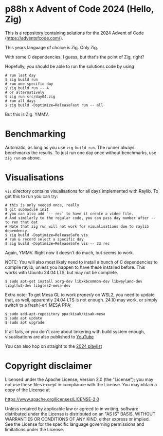 p88h x Advent of Code 2024 (Hello, Zig)
=======================================

This is a repository containing solutions for the 2024 Advent of Code (https://adventofcode.com/).

This years language of choice is Zig. Only Zig. 

With some C dependencies, I guess, but that's the point of Zig, right?

Hopefully, you should be able to run the solutions code by using

```
# run last day
$ zig build run
# run one specific day 
$ zig build run -- 4
# or alternatively
$ zig run src/day04.zig
# run all days
$ zig build -Doptimize=ReleaseFast run -- all
```

But this is Zig. YMMV. 

Benchmarking
============

Automatic, as long as you use `zig build run`. The runner always benchmarks the results. 
To just run one day once without benchmarks, use `zig run` as above.

Visualisations
==============

`vis` directory contains visualisations for all days implemented with Raylib. To get this to run you can try:

```
# this is only needed once, really
$ git submodule init 
# you can also add `-- rec` to have it create a video file. 
# And similarly to the regular code, you can pass day number after -- to run that dat
# Note that zig run will not work for visualisations due to raylib dependency.
$ zig build -Doptimize=ReleaseSafe vis 
# run & record select a specific day 
$ zig build -Doptimize=ReleaseSafe vis -- 23 rec
```

Again, YMMV. Right now it doesn't do much, but seems to work. 

NOTE: You will also most likely need to install a bunch of C dependencies to compile raylib, 
unless you happen to have these installed before. This works with Ubuntu 24.04 LTS, but may not be complete.
```
$ sudo apt-get install xorg-dev libxkbcommon-dev libwayland-dev libglfw3-dev libgles2-mesa-dev
```

Extra note: To get Mesa GL to work *properly* on WSL2, you need to update that, as well, apparently 24.04 LTS is not enough. 
24.10 may work, or simply switch to a fresh(-er) MESA PPA:
```
$ sudo add-apt-repository ppa:kisak/kisak-mesa
$ sudo apt update
$ sudo apt upgrade
```

If all fails, or you don't care about tinkering with build system enough, visualisations are also published to [YouTube](https://www.youtube.com/@p88h.)

You can also hop on straight to the [2024 playlist](https://www.youtube.com/playlist?list=PLgRrl8I0Q168GBdeJp_GqNYsWgRCmVgu5)

Copyright disclaimer
====================

Licensed under the Apache License, Version 2.0 (the "License");
you may not use these files except in compliance with the License.
You may obtain a copy of the License at

   https://www.apache.org/licenses/LICENSE-2.0

Unless required by applicable law or agreed to in writing, software
distributed under the License is distributed on an "AS IS" BASIS,
WITHOUT WARRANTIES OR CONDITIONS OF ANY KIND, either express or implied.
See the License for the specific language governing permissions and
limitations under the License.

